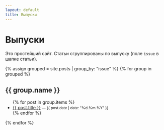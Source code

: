 ```yaml
---
layout: default
title: Выпуски
---
```

<h1>Выпуски</h1>
<p>Это простейший сайт. Статьи сгруппированы по выпуску (поле <code>issue</code> в шапке статьи).</p>

{% assign grouped = site.posts | group_by: "issue" %}
{% for group in grouped %}
  <h2>{{ group.name }}</h2>
  <ul>
  {% for post in group.items %}
    <li><a href="{{ post.url }}">{{ post.title }}</a>
      <small>— {{ post.date | date: "%d.%m.%Y" }}</small>
    </li>
  {% endfor %}
  </ul>
{% endfor %}
